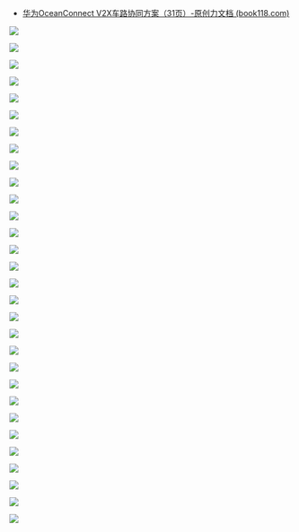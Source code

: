 - [华为OceanConnect V2X车路协同方案（31页）-原创力文档 (book118.com)](https://max.book118.com/html/2020/0607/6130122135002205.shtm)

![](https://view-cache.book118.com/view6/M01/38/12/wKh2Cl7cuWmAY2E_AALYiD-yANE955.png)

![](https://view-cache.book118.com/view1/M00/39/31/wKh2BV7cuWiAUZOlAABJvQlqSxA932.png)

![](https://view-cache.book118.com/view6/M00/38/3E/wKh2BF7cuWiARmUzAADoAGA4iAs132.png)

![](https://view-cache.book118.com/view4/M03/39/09/wKh2CV7cuWiAPvtBAACRi0NzKCk076.png)

![](https://view-cache.book118.com/view3/M03/30/02/wKh2BV7cuWiAekBUAAEF9MyvauY257.png)

![](https://view-cache.book118.com/view2/M01/09/2E/wKh2BF7cuWiAVeYHAAB8ayAjKZA001.png)

![](https://view-cache.book118.com/view6/M03/38/3E/wKh2BF7cuWeAMIW8AABgH6JC68w890.png)

![](https://view-cache.book118.com/view2/M04/09/2E/wKh2BF7cuWiATf5MAAE5QTA3ilw563.png)

![](https://view-cache.book118.com/view2/M03/37/3B/wKh2BV7cuWiAHs_mAABJbWumB4w478.png)

![](https://view-cache.book118.com/view1/M05/39/31/wKh2BV7cuWiAKWwoAAElaPI1d98676.png)

![](https://view-cache.book118.com/view4/M02/38/2F/wKh2Cl7cuWiAU0sPAADa9vtZHUA799.png)

![](https://view-cache.book118.com/view2/M02/37/3B/wKh2BV7cuWiAS7tgAAC7PdTSDo0430.png)

![](https://view-cache.book118.com/view1/M03/0A/24/wKh2BF7cuWiAUf73AAD9mM7ISsk120.png)

![](https://view-cache.book118.com/view2/M02/09/2E/wKh2BF7cuWmAZbMhAAEQl-UckTE266.png)

![](https://view-cache.book118.com/view3/M02/30/02/wKh2BV7cuWiAQQ2cAACVosjuOvM180.png)

![](https://view-cache.book118.com/view2/M04/37/3B/view_1_ObHR4RmqxJju6trUgWABBmZK8r73liFBl7LRxqwn1V8=.png)

![](https://view-cache.book118.com/view1/M00/0A/24/wKh2BF7cuWiAGTOhAAD6_ZkdoQk283.png)

![](https://view-cache.book118.com/view3/M05/12/08/wKh2BF7cuWiAejnuAAD7k2aOluw262.png)

![](https://view-cache.book118.com/view2/M05/09/2E/wKh2BF7cuWiAH9IsAACsGMgSRas951.png)

![](https://view-cache.book118.com/view1/M03/39/31/wKh2BV7cuWeAJd_cAACiiq5aA2s860.png)

![](https://view-cache.book118.com/view4/M01/38/2F/wKh2Cl7cuWiAajeOAAD95QW9uJk182.png)

![](https://view-cache.book118.com/view2/M01/37/3B/wKh2BV7cuWiAO_GAAABK9vsVWtA649.png)

![](https://view-cache.book118.com/view4/M03/38/2F/wKh2Cl7cuWiAaRv4AACYJULPKJc980.png)

![](https://view-cache.book118.com/view1/M01/39/31/wKh2BV7cuWiAX8e5AACQacGLmLs824.png)

![](https://view-cache.book118.com/view3/M00/12/08/wKh2BF7cuWiAGwK6AAENC30-hek867.png)

![](https://view-cache.book118.com/view4/M02/39/09/wKh2CV7cuWiASZg5AADexzxG628346.png)

![](https://view-cache.book118.com/view1/M02/39/31/wKh2BV7cuWiAd2GRAABKOc_MXHA869.png)

![](https://view-cache.book118.com/view4/M05/38/2F/wKh2Cl7cuWmARuZaAADiZqACvJ8140.png)

![](https://view-cache.book118.com/view1/M04/39/32/wKh2BV7cuWmABem6AAEvK_gjHtE588.png)

![](https://view-cache.book118.com/view6/M03/38/12/wKh2Cl7cuWiAW8BrAAEPoRI5Lqk159.png)